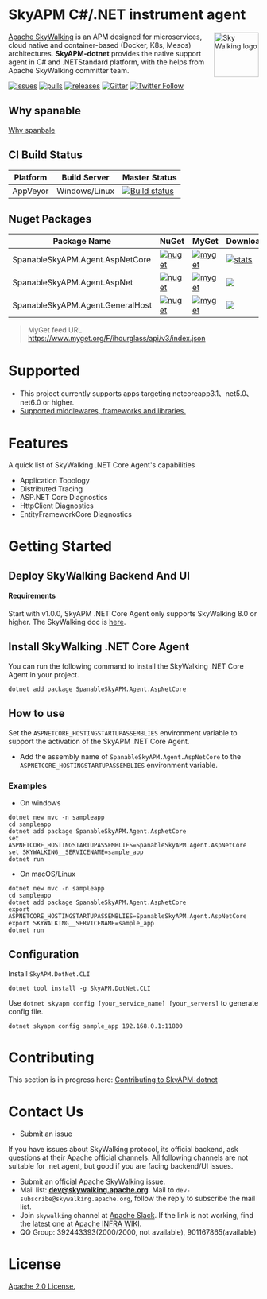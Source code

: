 SkyAPM C#/.NET instrument agent
==========

<img src="https://skyapmtest.github.io/page-resources/SkyAPM/skyapm.png" alt="Sky Walking logo" height="90px" align="right" />

[Apache SkyWalking](https://github.com/apache/incubator-skywalking) is an APM designed for microservices, cloud native and container-based (Docker, K8s, Mesos) architectures. **SkyAPM-dotnet** provides the native support agent in C# and .NETStandard platform, with the helps from Apache SkyWalking committer team.

[![issues](https://img.shields.io/github/issues-raw/skyapm/skyapm-dotnet.svg?style=flat-square)](https://github.com/SkyAPM/SkyAPM-dotnet/issues)
[![pulls](https://img.shields.io/github/issues-pr-raw/skyapm/skyapm-dotnet.svg?style=flat-square)](https://github.com/SkyAPM/SkyAPM-dotnet/pulls)
[![releases](https://img.shields.io/github/release/inversionhourglass/skyapm-dotnet.svg?style=flat-square)](https://github.com/inversionhourglass/SkyAPM-dotnet/releases)
[![Gitter](https://img.shields.io/gitter/room/openskywalking/lobby.svg?style=flat-square)](https://gitter.im/openskywalking/Lobby)
[![Twitter Follow](https://img.shields.io/twitter/follow/asfskywalking.svg?style=flat-square&label=Follow&logo=twitter)](https://twitter.com/AsfSkyWalking)

## Why spanable
[Why spanbale](docs/WhyThis.md)

## CI Build Status

| Platform | Build Server | Master Status  |
|--------- |------------- |---------|
| AppVeyor |  Windows/Linux |[![Build status](https://ci.appveyor.com/api/projects/status/8cx4y6uxbl4pigj4/branch/spanable?svg=true)](https://ci.appveyor.com/api/projects/status/8cx4y6uxbl4pigj4/branch/spanable)|

## Nuget Packages

| Package Name |  NuGet | MyGet | Downloads 
|--------------|  ------- |  ------- |  ---- 
| SpanableSkyAPM.Agent.AspNetCore | [![nuget](https://img.shields.io/nuget/v/SpanableSkyAPM.Agent.AspNetCore.svg?style=flat-square)](https://www.nuget.org/packages/SpanableSkyAPM.Agent.AspNetCore) | [![myget](https://img.shields.io/myget/skyapm-dotnet/vpre/SpanableSkyAPM.Agent.AspNetCore.svg?style=flat-square)](https://www.myget.org/feed/ihourglass/package/nuget/SpanableSkyAPM.Agent.AspNetCore) | [![stats](https://img.shields.io/nuget/dt/SpanableSkyAPM.Agent.AspNetCore.svg?style=flat-square)](https://www.nuget.org/stats/packages/SpanableSkyAPM.Agent.AspNetCore?groupby=Version) 
| SpanableSkyAPM.Agent.AspNet | [![nuget](https://img.shields.io/nuget/v/SpanableSkyAPM.Agent.AspNet.svg?style=flat-square)](https://www.nuget.org/packages/SpanableSkyAPM.Agent.AspNet) | [![myget](https://img.shields.io/myget/skyapm-dotnet/vpre/SpanableSkyAPM.Agent.AspNet.svg?style=flat-square)](https://www.myget.org/feed/ihourglass/package/nuget/SpanableSkyAPM.Agent.AspNet) | [![](https://img.shields.io/nuget/dt/SpanableSkyAPM.Agent.AspNet.svg?style=flat-square)](https://www.nuget.org/stats/packages/SpanableSkyAPM.Agent.AspNet?groupby=Version)
| SpanableSkyAPM.Agent.GeneralHost | [![nuget](https://img.shields.io/nuget/v/SpanableSkyAPM.Agent.GeneralHost.svg?style=flat-square)](https://www.nuget.org/packages/SpanableSkyAPM.Agent.GeneralHost) | [![myget](https://img.shields.io/myget/skyapm-dotnet/vpre/SpanableSkyAPM.Agent.GeneralHost.svg?style=flat-square)](https://www.myget.org/feed/ihourglass/package/nuget/SpanableSkyAPM.Agent.GeneralHost) | [![](https://img.shields.io/nuget/dt/SpanableSkyAPM.Agent.GeneralHost.svg?style=flat-square)](https://www.nuget.org/stats/packages/SpanableSkyAPM.Agent.GeneralHost?groupby=Version)  

> MyGet feed URL https://www.myget.org/F/ihourglass/api/v3/index.json

# Supported
- This project currently supports apps targeting netcoreapp3.1、net5.0、net6.0 or higher.
- [Supported middlewares, frameworks and libraries.](docs/Supported-list.md)

# Features
A quick list of SkyWalking .NET Core Agent's capabilities
- Application Topology
- Distributed Tracing
- ASP.NET Core Diagnostics
- HttpClient Diagnostics
- EntityFrameworkCore Diagnostics

# Getting Started

## Deploy SkyWalking Backend And UI

#### Requirements
Start with v1.0.0, SkyAPM .NET Core Agent only supports SkyWalking 8.0 or higher. The SkyWalking doc is [here](https://skywalking.apache.org/docs/). 

## Install SkyWalking .NET Core Agent

You can run the following command to install the SkyWalking .NET Core Agent in your project.

```
dotnet add package SpanableSkyAPM.Agent.AspNetCore
```

## How to use
Set the `ASPNETCORE_HOSTINGSTARTUPASSEMBLIES` environment variable to support the activation of the SkyAPM .NET Core Agent. 

- Add the assembly name of `SpanableSkyAPM.Agent.AspNetCore` to the `ASPNETCORE_HOSTINGSTARTUPASSEMBLIES` environment variable.

### Examples
- On windows

```
dotnet new mvc -n sampleapp
cd sampleapp
dotnet add package SpanableSkyAPM.Agent.AspNetCore
set ASPNETCORE_HOSTINGSTARTUPASSEMBLIES=SpanableSkyAPM.Agent.AspNetCore
set SKYWALKING__SERVICENAME=sample_app
dotnet run
```

- On macOS/Linux

```
dotnet new mvc -n sampleapp
cd sampleapp
dotnet add package SpanableSkyAPM.Agent.AspNetCore
export ASPNETCORE_HOSTINGSTARTUPASSEMBLIES=SpanableSkyAPM.Agent.AspNetCore
export SKYWALKING__SERVICENAME=sample_app
dotnet run
```

## Configuration

Install `SkyAPM.DotNet.CLI`

```
dotnet tool install -g SkyAPM.DotNet.CLI
```

Use `dotnet skyapm config [your_service_name] [your_servers]` to generate config file. 

```
dotnet skyapm config sample_app 192.168.0.1:11800
```

# Contributing
This section is in progress here: [Contributing to SkyAPM-dotnet](/CONTIBUTING.md)

# Contact Us
* Submit an issue

If you have issues about SkyWalking protocol, its official backend, ask questions at their Apache official channels. All following channels are not suitable for .net agent, but good if you are facing backend/UI issues.
* Submit an official Apache SkyWalking [issue](https://github.com/apache/skywalking/issues). 
* Mail list: **dev@skywalking.apache.org**. Mail to `dev-subscribe@skywalking.apache.org`, follow the reply to subscribe the mail list.
* Join `skywalking` channel at [Apache Slack](https://join.slack.com/t/the-asf/shared_invite/enQtNzc2ODE3MjI1MDk1LTAyZGJmNTg1NWZhNmVmOWZjMjA2MGUyOGY4MjE5ZGUwOTQxY2Q3MDBmNTM5YTllNGU4M2QyMzQ4M2U4ZjQ5YmY). If the link is not working, find the latest one at [Apache INFRA WIKI](https://cwiki.apache.org/confluence/display/INFRA/Slack+Guest+Invites).
* QQ Group: 392443393(2000/2000, not available), 901167865(available)

# License
[Apache 2.0 License.](/LICENSE)
